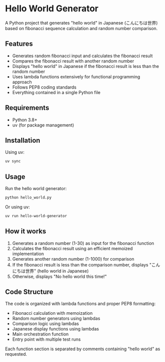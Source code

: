 # Hello World Generator

A Python project that generates "hello world" in Japanese (こんにちは世界) based on fibonacci sequence calculation and random number comparison.

## Features

- Generates random fibonacci input and calculates the fibonacci result
- Compares the fibonacci result with another random number
- Displays "hello world" in Japanese if the fibonacci result is less than the random number
- Uses lambda functions extensively for functional programming approach
- Follows PEP8 coding standards
- Everything contained in a single Python file

## Requirements

- Python 3.8+
- uv (for package management)

## Installation

Using uv:

```bash
uv sync
```

## Usage

Run the hello world generator:

```bash
python hello_world.py
```

Or using uv:

```bash
uv run hello-world-generator
```

## How it works

1. Generates a random number (1-30) as input for the fibonacci function
2. Calculates the fibonacci result using an efficient memoized implementation
3. Generates another random number (1-1000) for comparison
4. If the fibonacci result is less than the comparison number, displays "こんにちは世界" (hello world in Japanese)
5. Otherwise, displays "No hello world this time!"

## Code Structure

The code is organized with lambda functions and proper PEP8 formatting:

- Fibonacci calculation with memoization
- Random number generators using lambdas
- Comparison logic using lambdas
- Japanese display functions using lambdas
- Main orchestration function
- Entry point with multiple test runs

Each function section is separated by comments containing "hello world" as requested.
